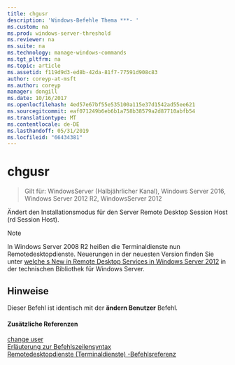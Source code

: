 ```yaml
---
title: chgusr
description: 'Windows-Befehle Thema ***- '
ms.custom: na
ms.prod: windows-server-threshold
ms.reviewer: na
ms.suite: na
ms.technology: manage-windows-commands
ms.tgt_pltfrm: na
ms.topic: article
ms.assetid: f119d9d3-ed8b-42da-81f7-77591d908c83
author: coreyp-at-msft
ms.author: coreyp
manager: dongill
ms.date: 10/16/2017
ms.openlocfilehash: 4ed57e67bf55e535100a115e37d1542ad55ee621
ms.sourcegitcommit: eaf071249b6eb6b1a758b38579a2d87710abfb54
ms.translationtype: MT
ms.contentlocale: de-DE
ms.lasthandoff: 05/31/2019
ms.locfileid: "66434381"
---
```

# <a name="chgusr"></a>chgusr

>Gilt für: WindowsServer (Halbjährlicher Kanal), Windows Server 2016, Windows Server 2012 R2, WindowsServer 2012

Ändert den Installationsmodus für den Server Remote Desktop Session Host (rd Session Host).  
> [!NOTE]
> In Windows Server 2008 R2 heißen die Terminaldienste nun Remotedesktopdienste. Neuerungen in der neuesten Version finden Sie unter [welche s New in Remote Desktop Services in Windows Server 2012](https://technet.microsoft.com/library/hh831527) in der technischen Bibliothek für Windows Server.  
> ## <a name="remarks"></a>Hinweise  
> Dieser Befehl ist identisch mit der **ändern Benutzer** Befehl.  
> #### <a name="additional-references"></a>Zusätzliche Referenzen  
> [change user](change-user.md)  
> [Erläuterung zur Befehlszeilensyntax](command-line-syntax-key.md)  
> [Remotedesktopdienste &#40;Terminaldienste&#41; -Befehlsreferenz](remote-desktop-services-terminal-services-command-reference.md)  
